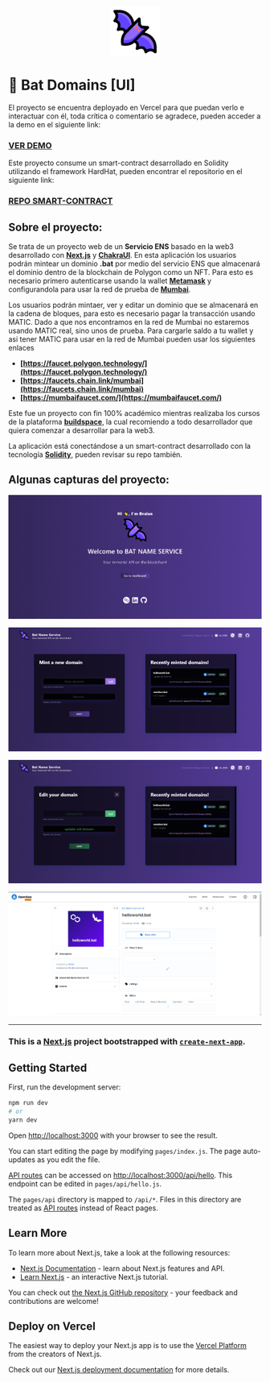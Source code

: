 <p align="center" width="200">
   <img align="center" width="100" src="https://raw.githubusercontent.com/BraianVaylet/buildspace-bat-domains-ui/main/public/logo.png" />   
</p>

# 🦇 Bat Domains [UI]

El proyecto se encuentra deployado en Vercel para que puedan verlo e interactuar con él, toda crítica o comentario se agradece, pueden acceder a la demo en el siguiente link:

### **[VER DEMO](https://buildspace-bat-domains-ui.vercel.app/)**

Este proyecto consume un smart-contract desarrollado en Solidity utilizando el framework HardHat, pueden encontrar el repositorio en el siguiente link:

### [REPO SMART-CONTRACT](https://github.com/BraianVaylet/buildspace-bat-domains)

## Sobre el proyecto:

Se trata de un proyecto web de un **Servicio ENS** basado en la web3 desarrollado con **[Next.js](https://nextjs.org/)** y **[ChakraUI](https://chakra-ui.com/)**. En esta aplicación los usuarios podrán mintear un dominio **.bat** por medio del servicio ENS que almacenará el dominio dentro de la blockchain de Polygon como un NFT. 
Para esto es necesario primero autenticarse usando la wallet **[Metamask](https://metamask.io/)** y configurandola para usar la red de prueba de **[Mumbai](https://mumbai.polygonscan.com/)**.

Los usuarios podrán mintaer, ver y editar un dominio que se almacenará en la cadena de bloques, para esto es necesario pagar la transacción usando MATIC. Dado a que nos encontramos en la red de Mumbai no estaremos usando MATIC real, sino unos de prueba. Para cargarle saldo a tu wallet y asi tener MATIC para usar en la red de Mumbai pueden usar los siguientes enlaces 
- **[https://faucet.polygon.technology/](https://faucet.polygon.technology/)**
- **[https://faucets.chain.link/mumbai](https://faucets.chain.link/mumbai)**
- **[https://mumbaifaucet.com/](https://mumbaifaucet.com/)**

Este fue un proyecto con fin 100% académico mientras realizaba los cursos de la plataforma **[buildspace](https://buildspace.so/)**, la cual recomiendo a todo desarrollador que quiera comenzar a desarrollar para la web3.

La aplicación está conectándose a un smart-contract desarrollado con la tecnología **[Solidity](https://solidity-es.readthedocs.io/es/latest/#)**, pueden revisar su repo también. 

## Algunas capturas del proyecto:

![screenshot#1](https://raw.githubusercontent.com/BraianVaylet/buildspace-bat-domains-ui/main/public/bat1.png)

![screenshot#2](https://raw.githubusercontent.com/BraianVaylet/buildspace-bat-domains-ui/main/public/bat2.png)

![screenshot#3](https://raw.githubusercontent.com/BraianVaylet/buildspace-bat-domains-ui/main/public/bat3.png)

![screenshot#4](https://raw.githubusercontent.com/BraianVaylet/buildspace-bat-domains-ui/main/public/bat4.png)

---

### This is a [Next.js](https://nextjs.org/) project bootstrapped with [`create-next-app`](https://github.com/vercel/next.js/tree/canary/packages/create-next-app).

## Getting Started

First, run the development server:

```bash
npm run dev
# or
yarn dev
```

Open [http://localhost:3000](http://localhost:3000) with your browser to see the result.

You can start editing the page by modifying `pages/index.js`. The page auto-updates as you edit the file.

[API routes](https://nextjs.org/docs/api-routes/introduction) can be accessed on [http://localhost:3000/api/hello](http://localhost:3000/api/hello). This endpoint can be edited in `pages/api/hello.js`.

The `pages/api` directory is mapped to `/api/*`. Files in this directory are treated as [API routes](https://nextjs.org/docs/api-routes/introduction) instead of React pages.

## Learn More

To learn more about Next.js, take a look at the following resources:

- [Next.js Documentation](https://nextjs.org/docs) - learn about Next.js features and API.
- [Learn Next.js](https://nextjs.org/learn) - an interactive Next.js tutorial.

You can check out [the Next.js GitHub repository](https://github.com/vercel/next.js/) - your feedback and contributions are welcome!

## Deploy on Vercel

The easiest way to deploy your Next.js app is to use the [Vercel Platform](https://vercel.com/new?utm_medium=default-template&filter=next.js&utm_source=create-next-app&utm_campaign=create-next-app-readme) from the creators of Next.js.

Check out our [Next.js deployment documentation](https://nextjs.org/docs/deployment) for more details.


